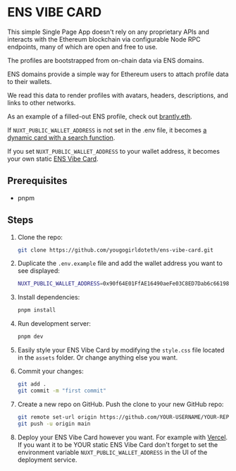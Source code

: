 # ENS VIBE CARD

This simple Single Page App doesn't rely on any proprietary APIs and interacts with the Ethereum blockchain via configurable Node RPC endpoints, many of which are open and free to use.

The profiles are bootstrapped from on-chain data via ENS domains.

ENS domains provide a simple way for Ethereum users to attach profile data to their wallets.

We read this data to render profiles with avatars, headers, descriptions, and links to other networks.

As an example of a filled-out ENS profile, check out [brantly.eth](https://app.ens.domains/brantly.eth).

If `NUXT_PUBLIC_WALLET_ADDRESS` is not set in the .env file, it becomes [a dynamic card with a search function](https://vibes.scapes.xyz).

If you set `NUXT_PUBLIC_WALLET_ADDRESS` to your wallet address, it becomes your own static [ENS Vibe Card](https://me.worldcomputer.art).

## Prerequisites

- pnpm

## Steps

1. Clone the repo:
    ```sh
    git clone https://github.com/yougogirldoteth/ens-vibe-card.git
    ```

2. Duplicate the `.env.example` file and add the wallet address you want to see displayed:
    ```sh
    NUXT_PUBLIC_WALLET_ADDRESS=0x90f64E01FfAE16490aeFe03C8ED7Dab6c66198C3
    ```

3. Install dependencies:
    ```sh
    pnpm install
    ```

4. Run development server:
    ```sh
    pnpm dev
    ```

5. Easily style your ENS Vibe Card by modifying the `style.css` file located in the `assets` folder. Or change anything else you want.

6. Commit your changes:
    ```sh
    git add .
    git commit -m "first commit"
    ```

7. Create a new repo on GitHub. Push the clone to your new GitHub repo:
    ```sh
    git remote set-url origin https://github.com/YOUR-USERNAME/YOUR-REPOSITORY
    git push -u origin main
    ```

8. Deploy your ENS Vibe Card however you want. For example with [Vercel](https://vercel.com). If you want it to be YOUR static ENS Vibe Card don't forget to set the environment variable `NUXT_PUBLIC_WALLET_ADDRESS` in the UI of the deployment service.
